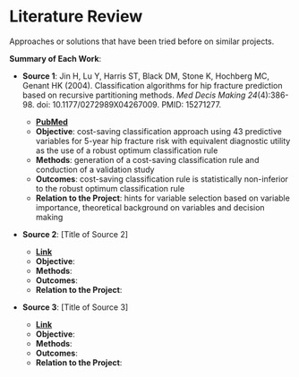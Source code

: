 # Literature Review

Approaches or solutions that have been tried before on similar projects.

**Summary of Each Work**:

- **Source 1**: Jin H, Lu Y, Harris ST, Black DM, Stone K, Hochberg MC, Genant HK (2004). Classification algorithms for hip fracture prediction based on recursive partitioning methods. *Med Decis Making 24*(4):386-98. doi: 10.1177/0272989X04267009. PMID: 15271277.

  - **[PubMed](https://pubmed.ncbi.nlm.nih.gov/15271277/)**
  - **Objective**: cost-saving classification approach using 43 predictive variables for 5-year hip fracture risk with equivalent diagnostic utility as the use of a robust optimum classification rule 
  - **Methods**: generation of a cost-saving classification rule and conduction of a validation study
  - **Outcomes**: cost-saving classification rule is statistically non-inferior to the robust optimum classification rule
  - **Relation to the Project**: hints for variable selection based on variable importance, theoretical background on variables and decision making

- **Source 2**: [Title of Source 2]

  - **[Link]()**
  - **Objective**:
  - **Methods**:
  - **Outcomes**:
  - **Relation to the Project**:

- **Source 3**: [Title of Source 3]

  - **[Link]()**
  - **Objective**:
  - **Methods**:
  - **Outcomes**:
  - **Relation to the Project**:
